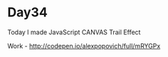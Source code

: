 # Day34
Today I made JavaScript CANVAS Trail Effect

Work - http://codepen.io/alexpopovich/full/mRYGPx
